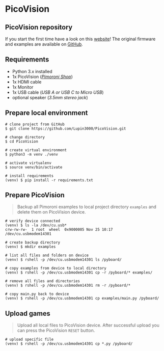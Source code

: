 # PicoVision

## PicoVision repository

If you start the first time have a look on this [website](https://learn.pimoroni.com/article/getting-started-with-picovision)! The original firmware and examples are available on [GitHub](https://github.com/pimoroni/picovision#introduction).

## Requirements

- Python 3.x installed
- 1x PicoVision (_[Pimoroni Shop](https://shop.pimoroni.com/products/picovision)_)
- 1x HDMI cable
- 1x Monitor
- 1x USB cable (_USB A or USB C to Micro USB_)
- optional speaker (_3.5mm stereo jack_)

## Prepare local environment

```shell
# clone project from GitHub
$ git clone https://github.com/Lupin3000/PicoVision.git

# change directory
$ cd PicoVision

# create virtual environment
$ python3 -m venv ./venv

# activate virtualenv
$ source venv/bin/activate

# install requirements
(venv) $ pip install -r requirements.txt
```

## Prepare PicoVision

> Backup all Pimoroni examples to local project directory `examples` and delete them on PicoVision device.

```shell
# verify device connected
(venv) $ ls -la /dev/cu.usb*
crw-rw-rw-  1 root  wheel  0x9000005 Nov 25 10:17 /dev/cu.usbmodem14301

# create backup directory
(venv) $ mkdir examples

# list all files and folders on device
(venv) $ rshell -p /dev/cu.usbmodem14301 ls /pyboard/

# copy examples from device to local directory
(venv) $ rshell -p /dev/cu.usbmodem14301 cp -r /pyboard/* examples/

# remove all files and directories
(venv) $ rshell -p /dev/cu.usbmodem14301 rm -r /pyboard/*

# copy main.py back to device
(venv) $ rshell -p /dev/cu.usbmodem14301 cp examples/main.py /pyboard/
```

## Upload games

> Upload all local files to PicoVision device. After successful upload you can press the PicoVision `RESET` button.

```shell
# upload specific file
(venv) $ rshell -p /dev/cu.usbmodem14301 cp *.py /pyboard/
```
